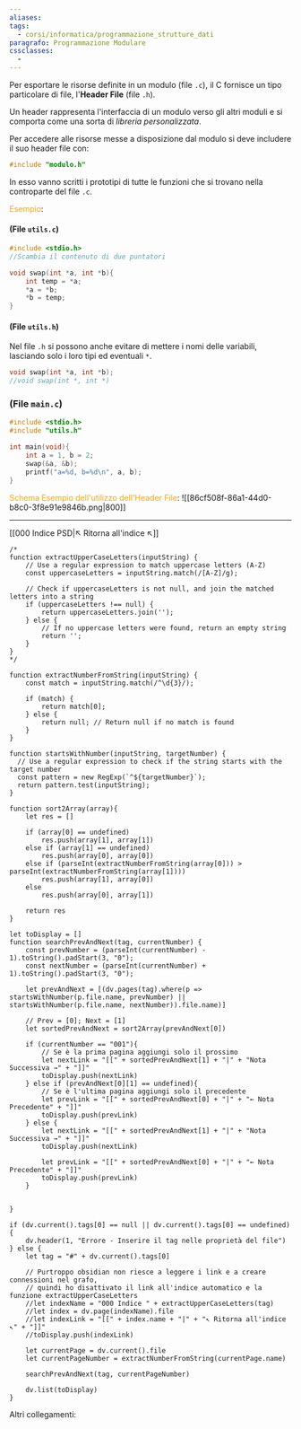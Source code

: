 ```yaml
---
aliases: 
tags:
  - corsi/informatica/programmazione_strutture_dati
paragrafo: Programmazione Modulare
cssclasses:
  - 
---
```

Per esportare le risorse definite in un modulo (file `.c`), il C fornisce un tipo particolare di file, l'**Header File** (file `.h`). 

Un header rappresenta l'interfaccia di un modulo verso gli altri moduli e si comporta come una sorta di *libreria personalizzata*. 

Per accedere alle risorse messe a disposizione dal modulo si deve includere il suo header file con:

```c
#include "modulo.h"
```

In esso vanno scritti i prototipi di tutte le funzioni che si trovano nella controparte del file `.c`.

<font color="orange">Esempio</font>:
#### (File `utils.c`)
```C
#include <stdio.h>
//Scambia il contenuto di due puntatori

void swap(int *a, int *b){
	int temp = *a;
	*a = *b;
	*b = temp;
}
```

#### (File `utils.h`)
Nel file `.h` si possono anche evitare di mettere i nomi delle variabili, lasciando solo i loro tipi ed eventuali `*`.
```C
void swap(int *a, int *b);
//void swap(int *, int *)
```

### (File `main.c`)
```C
#include <stdio.h>
#include "utils.h"

int main(void){
	int a = 1, b = 2;
	swap(&a, &b);
	printf("a=%d, b=%d\n", a, b);
}
```

<font color="orange">Schema Esempio dell'utilizzo dell'Header File</font>:
![[86cf508f-86a1-44d0-b8c0-3f8e91e9846b.png|800]]

___
[[000 Indice PSD|↖ Ritorna all'indice ↖]]

```dataviewjs
/*
function extractUpperCaseLetters(inputString) {
	// Use a regular expression to match uppercase letters (A-Z)
	const uppercaseLetters = inputString.match(/[A-Z]/g);
	
	// Check if uppercaseLetters is not null, and join the matched letters into a string
	if (uppercaseLetters !== null) {
		return uppercaseLetters.join('');
	} else {
	    // If no uppercase letters were found, return an empty string
	    return '';
	}
}
*/

function extractNumberFromString(inputString) {
	const match = inputString.match(/^\d{3}/);
	
	if (match) {
		return match[0];
	} else {
		return null; // Return null if no match is found
	}
}

function startsWithNumber(inputString, targetNumber) {
  // Use a regular expression to check if the string starts with the target number
  const pattern = new RegExp(`^${targetNumber}`);
  return pattern.test(inputString);
}

function sort2Array(array){
	let res = []
	
	if (array[0] == undefined)
		res.push(array[1], array[1])
	else if (array[1] == undefined)
		res.push(array[0], array[0])
	else if (parseInt(extractNumberFromString(array[0])) > parseInt(extractNumberFromString(array[1])))
		res.push(array[1], array[0])
	else
		res.push(array[0], array[1])
	
	return res
}

let toDisplay = []
function searchPrevAndNext(tag, currentNumber) {
	const prevNumber = (parseInt(currentNumber) - 1).toString().padStart(3, "0");
	const nextNumber = (parseInt(currentNumber) + 1).toString().padStart(3, "0");
	
	let prevAndNext = [(dv.pages(tag).where(p => startsWithNumber(p.file.name, prevNumber) || startsWithNumber(p.file.name, nextNumber)).file.name)]
	
	// Prev = [0]; Next = [1]
	let sortedPrevAndNext = sort2Array(prevAndNext[0])
	
	if (currentNumber == "001"){ 
		// Se è la prima pagina aggiungi solo il prossimo
		let nextLink = "[[" + sortedPrevAndNext[1] + "|" + "Nota Successiva →" + "]]"
		toDisplay.push(nextLink)
	} else if (prevAndNext[0][1] == undefined){
		// Se è l'ultima pagina aggiungi solo il precedente
		let prevLink = "[[" + sortedPrevAndNext[0] + "|" + "← Nota Precedente" + "]]"
		toDisplay.push(prevLink)
	} else {
		let nextLink = "[[" + sortedPrevAndNext[1] + "|" + "Nota Successiva →" + "]]"
		toDisplay.push(nextLink)
		
		let prevLink = "[[" + sortedPrevAndNext[0] + "|" + "← Nota Precedente" + "]]"
		toDisplay.push(prevLink)
	}
	
	
}

if (dv.current().tags[0] == null || dv.current().tags[0] == undefined){
	dv.header(1, "Errore - Inserire il tag nelle proprietà del file")
} else {
	let tag = "#" + dv.current().tags[0]

	// Purtroppo obsidian non riesce a leggere i link e a creare connessioni nel grafo,
	// quindi ho disattivato il link all'indice automatico e la funzione extractUpperCaseLetters
	//let indexName = "000 Indice " + extractUpperCaseLetters(tag)
	//let index = dv.page(indexName).file
	//let indexLink = "[[" + index.name + "|" + "↖ Ritorna all'indice ↖" + "]]"
	//toDisplay.push(indexLink)
	
	let currentPage = dv.current().file
	let currentPageNumber = extractNumberFromString(currentPage.name)
	
	searchPrevAndNext(tag, currentPageNumber)
	
	dv.list(toDisplay)
}
```

Altri collegamenti: 